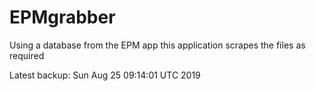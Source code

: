 # EPMgrabber
Using a database from the EPM app this application scrapes the files as required


Latest backup: Sun Aug 25 09:14:01 UTC 2019

